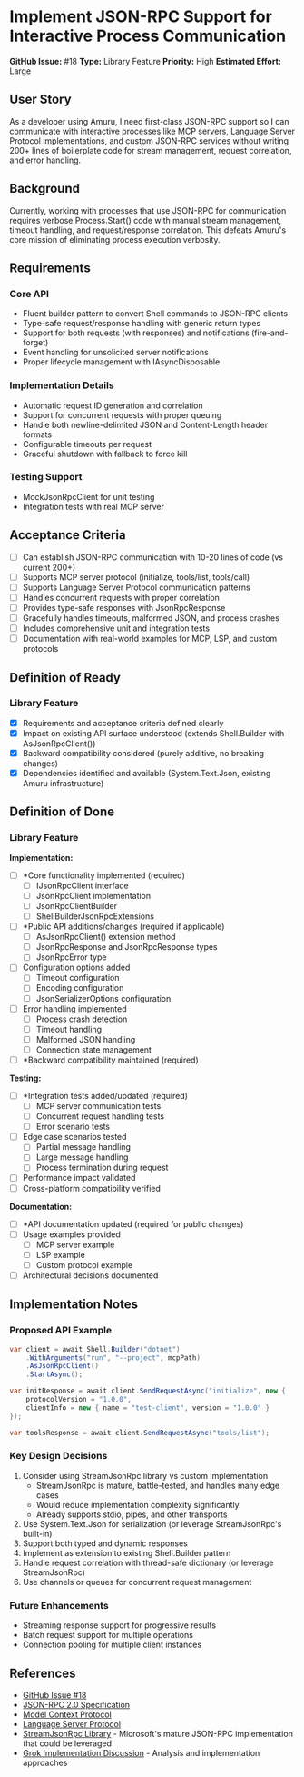 # Implement JSON-RPC Support for Interactive Process Communication

**GitHub Issue:** #18
**Type:** Library Feature
**Priority:** High
**Estimated Effort:** Large

## User Story

As a developer using Amuru, I need first-class JSON-RPC support so I can communicate with interactive processes like MCP servers, Language Server Protocol implementations, and custom JSON-RPC services without writing 200+ lines of boilerplate code for stream management, request correlation, and error handling.

## Background

Currently, working with processes that use JSON-RPC for communication requires verbose Process.Start() code with manual stream management, timeout handling, and request/response correlation. This defeats Amuru's core mission of eliminating process execution verbosity.

## Requirements

### Core API
- Fluent builder pattern to convert Shell commands to JSON-RPC clients
- Type-safe request/response handling with generic return types
- Support for both requests (with responses) and notifications (fire-and-forget)
- Event handling for unsolicited server notifications
- Proper lifecycle management with IAsyncDisposable

### Implementation Details
- Automatic request ID generation and correlation
- Support for concurrent requests with proper queuing
- Handle both newline-delimited JSON and Content-Length header formats
- Configurable timeouts per request
- Graceful shutdown with fallback to force kill

### Testing Support
- MockJsonRpcClient for unit testing
- Integration tests with real MCP server

## Acceptance Criteria

- [ ] Can establish JSON-RPC communication with 10-20 lines of code (vs current 200+)
- [ ] Supports MCP server protocol (initialize, tools/list, tools/call)
- [ ] Supports Language Server Protocol communication patterns
- [ ] Handles concurrent requests with proper correlation
- [ ] Provides type-safe responses with JsonRpcResponse<T>
- [ ] Gracefully handles timeouts, malformed JSON, and process crashes
- [ ] Includes comprehensive unit and integration tests
- [ ] Documentation with real-world examples for MCP, LSP, and custom protocols

## Definition of Ready

### Library Feature
- [x] Requirements and acceptance criteria defined clearly
- [x] Impact on existing API surface understood (extends Shell.Builder with AsJsonRpcClient())
- [x] Backward compatibility considered (purely additive, no breaking changes)
- [x] Dependencies identified and available (System.Text.Json, existing Amuru infrastructure)

## Definition of Done

### Library Feature

**Implementation:**
- [ ] *Core functionality implemented (required)
  - [ ] IJsonRpcClient interface
  - [ ] JsonRpcClient implementation
  - [ ] JsonRpcClientBuilder
  - [ ] ShellBuilderJsonRpcExtensions
- [ ] *Public API additions/changes (required if applicable)
  - [ ] AsJsonRpcClient() extension method
  - [ ] JsonRpcResponse and JsonRpcResponse<T> types
  - [ ] JsonRpcError type
- [ ] Configuration options added
  - [ ] Timeout configuration
  - [ ] Encoding configuration
  - [ ] JsonSerializerOptions configuration
- [ ] Error handling implemented
  - [ ] Process crash detection
  - [ ] Timeout handling
  - [ ] Malformed JSON handling
  - [ ] Connection state management
- [ ] *Backward compatibility maintained (required)

**Testing:**
- [ ] *Integration tests added/updated (required)
  - [ ] MCP server communication tests
  - [ ] Concurrent request handling tests
  - [ ] Error scenario tests
- [ ] Edge case scenarios tested
  - [ ] Partial message handling
  - [ ] Large message handling
  - [ ] Process termination during request
- [ ] Performance impact validated
- [ ] Cross-platform compatibility verified

**Documentation:**
- [ ] *API documentation updated (required for public changes)
- [ ] Usage examples provided
  - [ ] MCP server example
  - [ ] LSP example
  - [ ] Custom protocol example
- [ ] Architectural decisions documented

## Implementation Notes

### Proposed API Example
```csharp
var client = await Shell.Builder("dotnet")
    .WithArguments("run", "--project", mcpPath)
    .AsJsonRpcClient()
    .StartAsync();

var initResponse = await client.SendRequestAsync("initialize", new {
    protocolVersion = "1.0.0",
    clientInfo = new { name = "test-client", version = "1.0.0" }
});

var toolsResponse = await client.SendRequestAsync("tools/list");
```

### Key Design Decisions
1. Consider using StreamJsonRpc library vs custom implementation
   - StreamJsonRpc is mature, battle-tested, and handles many edge cases
   - Would reduce implementation complexity significantly
   - Already supports stdio, pipes, and other transports
2. Use System.Text.Json for serialization (or leverage StreamJsonRpc's built-in)
3. Support both typed and dynamic responses
4. Implement as extension to existing Shell.Builder pattern
5. Handle request correlation with thread-safe dictionary (or leverage StreamJsonRpc)
6. Use channels or queues for concurrent request management

### Future Enhancements
- Streaming response support for progressive results
- Batch request support for multiple operations
- Connection pooling for multiple client instances

## References
- [GitHub Issue #18](https://github.com/TimeWarpEngineering/timewarp-amuru/issues/18)
- [JSON-RPC 2.0 Specification](https://www.jsonrpc.org/specification)
- [Model Context Protocol](https://modelcontextprotocol.io/)
- [Language Server Protocol](https://microsoft.github.io/language-server-protocol/)
- [StreamJsonRpc Library](https://microsoft.github.io/vs-streamjsonrpc/) - Microsoft's mature JSON-RPC implementation that could be leveraged
- [Grok Implementation Discussion](https://grok.com/share/bGVnYWN5LWNvcHk%3D_aefc1cb0-0f87-4fcf-9f03-5e21d9c5230e) - Analysis and implementation approaches